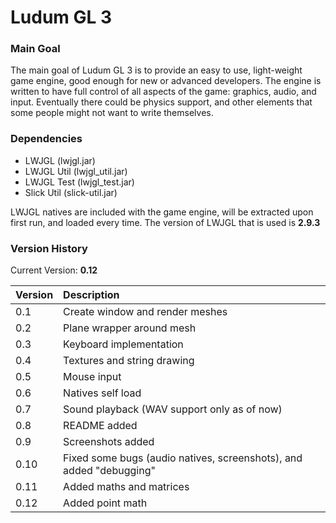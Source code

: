 # Ludum GL 3

### Main Goal

The main goal of Ludum GL 3 is to provide an easy to use, light-weight game engine, good enough for new or advanced developers.
The engine is written to have full control of all aspects of the game: graphics, audio, and input. Eventually there could
be physics support, and other elements that some people might not want to write themselves.

### Dependencies

* LWJGL 		(lwjgl.jar)
* LWJGL Util	(lwjgl_util.jar)
* LWJGL Test	(lwjgl_test.jar)
* Slick Util	(slick-util.jar)

LWJGL natives are included with the game engine, will be extracted upon first run, and loaded every time.
The version of LWJGL that is used is **2.9.3**

### Version History

Current Version: **0.12**

|Version|Description|
|:------|:----------|
|0.1|Create window and render meshes|
|0.2|Plane wrapper around mesh|
|0.3|Keyboard implementation|
|0.4|Textures and string drawing|
|0.5|Mouse input|
|0.6|Natives self load|
|0.7|Sound playback (WAV support only as of now)|
|0.8|README added|
|0.9|Screenshots added|
|0.10|Fixed some bugs (audio natives, screenshots), and added "debugging"|
|0.11|Added maths and matrices|
|0.12|Added point math|